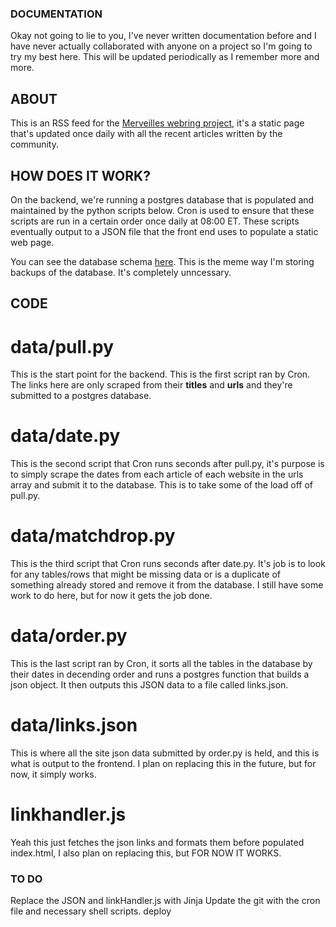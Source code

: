 ### DOCUMENTATION

Okay not going to lie to you, I've never written documentation before and I have never actually collaborated with anyone on a project so I'm going to try my best here. This will be updated periodically as I remember more and more.

## ABOUT
This is an RSS feed for the [Merveilles webring project](https://github.com/XXIIVV/Webring/), it's a static page that's updated once daily with all the recent articles written by the community.

## HOW DOES IT WORK?

On the backend, we're running a postgres database that is populated and maintained by the python scripts below. Cron is used to ensure that these scripts are run in a certain order once daily at 08:00 ET. These scripts eventually output to a JSON file that the front end uses to populate a static web page.

You can see the database schema [here](https://github.com/LiminalCrab/fucking-bulletproof). This is the meme way I'm storing backups of the database. It's completely unncessary.

## CODE

# data/pull.py

This is the start point for the backend. This is the first script ran by Cron. The links here are only scraped from their **titles** and **urls** and they're submitted to a postgres database.

# data/date.py 
This is the second script that Cron runs seconds after pull.py,
it's purpose is to simply scrape the dates from each article of each website in the urls array and submit it to the database. This is to take some of the load off of pull.py. 

# data/matchdrop.py 
This is the third script that Cron runs seconds after date.py. 
It's job is to look for any tables/rows that might be missing data or is a duplicate of something already stored and remove it from the database. I still have some work to do here, but for now it gets the job done.

# data/order.py 

This is the last script ran by Cron, it sorts all the tables in the database by their dates in decending order and runs a postgres function that builds a json object. It then outputs this JSON data to a file called links.json. 

# data/links.json

This is where all the site json data submitted by order.py is held, and this is what is output to the frontend. I plan on replacing this in the future, but for now, it simply works.

# linkhandler.js 

Yeah this just fetches the json links and formats them before populated index.html, I also plan on replacing this, but FOR NOW IT WORKS. 

### TO DO

Replace the JSON and linkHandler.js with Jinja
Update the git with the cron file and necessary shell scripts.
deploy 
